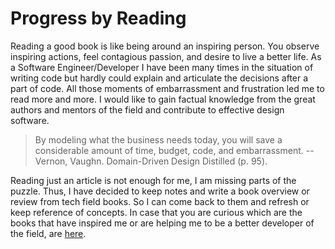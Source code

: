 # Progress by Reading

Reading a good book is like being around an inspiring person. You observe inspiring actions, feel contagious passion, and desire to live a better life. As a Software Engineer/Developer I have been many times in the situation of writing code but hardly could explain and articulate the decisions after a part of code. All those moments of embarrassment and frustration led me to read more and more. I would like to gain factual knowledge from the great authors and mentors of the field and contribute to effective design software.

> By modeling what the business needs today, you will save a considerable amount of time, budget, code, and embarrassment. --Vernon, Vaughn. Domain-Driven Design Distilled (p. 95). 

Reading just an article is not enough for me, I am missing parts of the puzzle. Thus, I have decided to keep notes and write a book overview or review from tech field books. So I can come back to them and refresh or keep reference of concepts. In case that you are curious which are the books that have inspired me or are helping me to be a better developer of the field, are [here](https://github.com/mdoklea/books/wiki).



